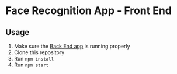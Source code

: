 # Face Recognition App - Front End

## Usage

1. Make sure the  [Back End app](https://github.com/ChansooKim316/fd-backend/edit/main/README.md) is running properly
2. Clone this repository
3. Run ```npm install```
4. Run ```npm start```
